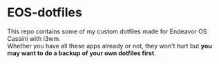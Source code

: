 # EOS-dotfiles
This repo contains some of my custom dotfiles made for Endeavor OS Cassini with i3wm.  
Whether you have all these apps already or not, they won't hurt but **you may want to do a backup of your own dotfiles first**.
